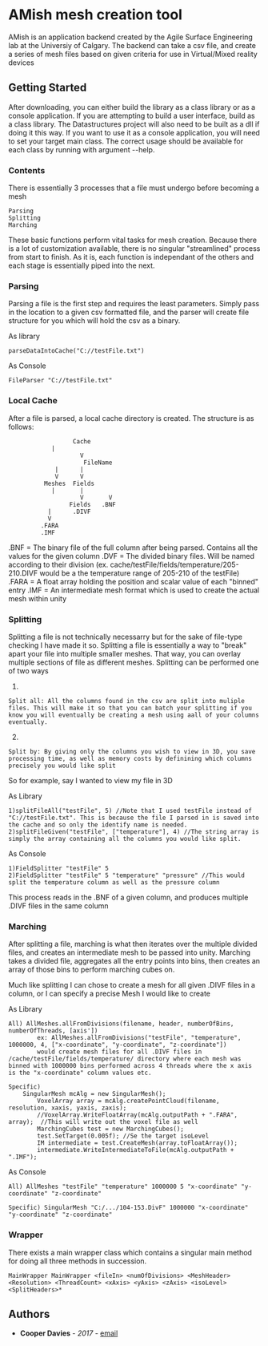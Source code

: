 # AMish mesh creation tool

AMish is an application backend created by the Agile Surface Engineering lab at the Universiy of Calgary. The backend can take a csv file, and create a series of mesh files based on given criteria for use in Virtual/Mixed reality devices

## Getting Started

After downloading, you can either build the library as a class library or as a console application. If you are attempting to build a user interface, build as a class library. The Datastructures project will also need to be built as a dll if doing it this way.
If you want to use it as a console application, you will need to set your target main class. The correct usage should be available for each class by running with argument --help.

### Contents

There is essentially 3 processes that a file must undergo before becoming a mesh

```
Parsing
Splitting
Marching
```
These basic functions perform vital tasks for mesh creation. Because there is a lot of customization available, there is no singular "streamlined" process from start to finish. As it is, each function is independant of the others and each stage is essentially piped into the next.

### Parsing

Parsing a file is the first step and requires the least parameters. Simply pass in the location to a given csv formatted file, and the parser will create file structure for you which will hold the csv as a binary.

As library
```
parseDataIntoCache("C://testFile.txt")
```
As Console
```
FileParser "C://testFile.txt"
```

### Local Cache

After a file is parsed, a local cache directory is created. The structure is as follows:
```
	              Cache
			|
	                V
                     FileName
		     |      |
		     V      V
		  Meshes  Fields
		    |       |
                    V       V
                 Fields   .BNF
		   |   	  .DIVF
		   V
		 .FARA
		 .IMF
```
.BNF = The binary file of the full column after being parsed. Contains all the values for the given column
.DVF = The divided binary files. Will be named according to their division (ex. cache/testFile/fields/temperature/205-210.DIVF would be a the temperature range of 205-210 of the testFile) 
.FARA = A float array holding the position and scalar value of each "binned" entry
.IMF = An intermediate mesh format which is used to create the actual mesh within unity

### Splitting

Splitting a file is not technically necessarry but for the sake of file-type checking I have made it so. Splitting a file is essentially a way to "break" apart your file into multiple smaller meshes. That way, you can overlay multiple sections of file as different meshes.
Splitting can be performed one of two ways

1)
```
Split all: All the columns found in the csv are split into muliple files. This will make it so that you can batch your splitting if you know you will eventually be creating a mesh using aall of your columns eventually.
```
2)
```
Split by: By giving only the columns you wish to view in 3D, you save processing time, as well as memory costs by definining which columns precisely you would like split
```

So for example, say I wanted to view my file in 3D

As Library
```
1)splitFileAll("testFile", 5) //Note that I used testFile instead of "C://testFile.txt". This is because the file I parsed in is saved into the cache and so only the identify name is needed.
2)splitFileGiven("testFile", ["temperature"], 4) //The string array is simply the array containing all the columns you would like split.
```
As Console
```
1)FieldSplitter "testFile" 5
2)FieldSplitter "testFile" 5 "temperature" "pressure" //This would split the temperature column as well as the pressure column
```
This process reads in the .BNF of a given column, and produces multiple .DIVF files in the same column

### Marching

After splitting a file, marching is what then iterates over the multiple divided files, and creates an intermediate mesh to be passed into unity.
Marching takes a divided file, aggregates all the entry points into bins, then creates an array of those bins to perform marching cubes on.

Much like splitting I can chose to create a mesh for all given .DIVF files in a column, or I can specify a precise Mesh I would like to create

As Library
```
All) AllMeshes.allFromDivisions(filename, header, numberOfBins, numberOfThreads, [axis'])
		ex:	AllMeshes.allFromDivisions("testFile", "temperature", 1000000, 4, ["x-coordinate", "y-coordinate", "z-coordinate"])
		would create mesh files for all .DIVF files in /cache/testFile/fields/temperature/ directory where each mesh was binned with 1000000 bins performed across 4 threads where the x axis is the "x-coordinate" column values etc.

Specific)
	SingularMesh mcAlg = new SingularMesh();
        VoxelArray array = mcAlg.createPointCloud(filename, resolution, xaxis, yaxis, zaxis);
        //VoxelArray.WriteFloatArray(mcAlg.outputPath + ".FARA", array);  //This will write out the voxel file as well
        MarchingCubes test = new MarchingCubes();
        test.SetTarget(0.005f); //Se the target isoLevel
        IM intermediate = test.CreateMesh(array.toFloatArray());
        intermediate.WriteIntermediateToFile(mcAlg.outputPath + ".IMF");
```
As Console
```
All) AllMeshes "testFile" "temperature" 1000000 5 "x-coordinate" "y-coordinate" "z-coordinate"

Specific) SingularMesh "C:/.../104-153.DivF" 1000000 "x-coordinate" "y-coordinate" "z-coordinate"
```

### Wrapper

There exists a main wrapper class which contains a singular main method for doing all three methods in succession.

```
MainWrapper MainWrapper <fileIn> <numOfDivisions> <MeshHeader> <Resolution> <ThreadCount> <xAxis> <yAxis> <zAxis> <isoLevel> <SplitHeaders>*
```

## Authors

* **Cooper Davies** - *2017* - [email](mailto:cooper.davies@agilesoftwareengineering.org)
